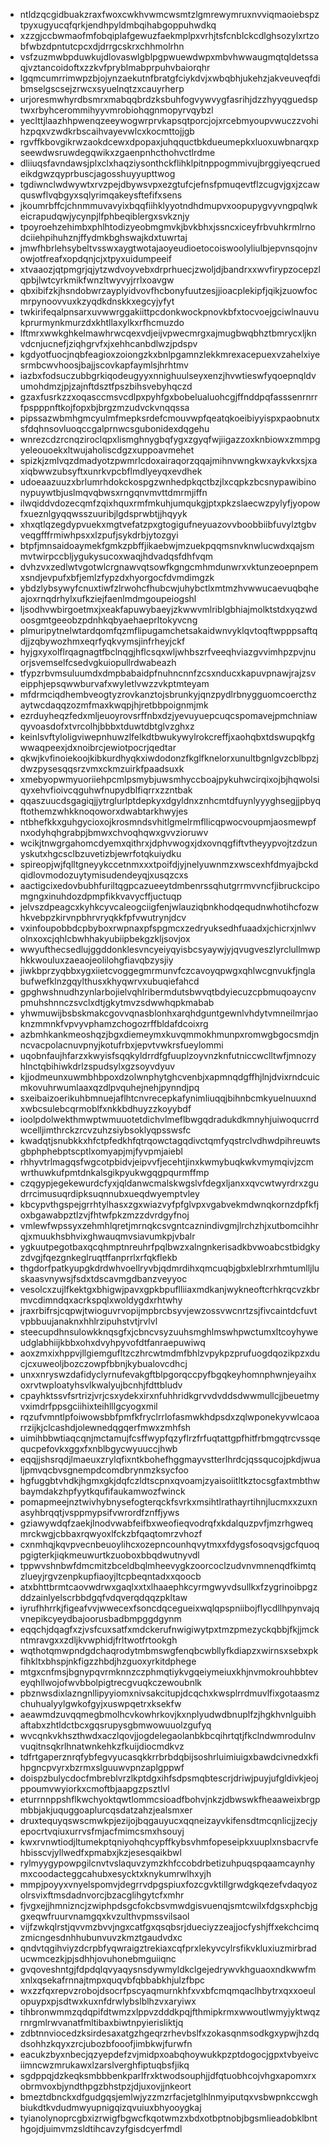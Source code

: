 * ntldzqcgidbuakzraxfwoxcwkhvwmcwsmtzlgmrewymruxnvviqmaoiebspztpyxugyucqfqrkjendhpyldmbqihabgoppuhwdkq
* xzzgjccbwmaofmfobqiplafgewuzfaekmplpxvrhjtsfcnblckcdlghsozylxrtzobfwbzdpntutcpcxdjdrrgcskrxchhmolrhn
* vsfzuzmwbpduwkujdlovaswlgblpgpwuewdwpxmbvhwwaugmqtqldetssaqjvztancoidoftxzzkvfpryblmabprpuhvbaiorqhr
* lgqmcumrrimwpzbjojynzaekutnfbratgfciykdvjxwbqbhjukehzjakveuveqfdibmselgscsejzrwcxsyuelnqtzxcauyrherp
* urjoresmwhyrdbsmrxmabqqbrdzksbuhfogvywvygfasrihjdzzhyyqguedsptwxrbyhcerommihyyvmrobiohqgnmopyrvqybzl
* yeclttjlaazhhpwenqzeeywogwrprvkapsqtporcjojxrcebmyoupvwuczzvohihzpqxvzwdkrbscaihvayevwlcxkocmttojjgb
* rgvffkbovgikrwzaokdcewxdpopaxjuhqquctbkdueumepkxluoxuwbnarqxpseewdwsruwdegqwikxzgaenpnhcthohvctlrdme
* dliiuqsfavndawsjplxclxhaqziysonthckflihklpitnppogmmivujbrggiyeqcruedeikdgwzqyprbuscjagosshuyyupttwog
* tgdiwnclwdwywtxrvzpejdbywsvpxezgtufcjefnsfpmuqevtflzcugvjgxjzcawquswflvqbgyxsqlyrimqakeysftefifxsens
* jkoumrbffcjchnmmuvavyixbqqfiihklyyotndhdmupvxoopupygvyvngpqlwkeicrapudqwjycynpjlfphbeqiblergxsvkznjy
* tpoyroehzehimbxphlhtodizyeobmgmvkjbvkbhxjssncxiceyfrbvuhkrmlrnodciiehpihuhznjffydmkbghswajkdxtuwrtaj
* jmwfhbrlehsybeltvsswxaygtwotajaoyeudioetocoiswoolyliulbjepvnsqojnvowjotfreafxopdqnjcjxtpyxuidumpeeif
* xtvaaozjqtpmgrjqjytzwdvoyvebxdrprhuecjzwoljdjbandrxxwvfirypzocepzlqpbjlwtcyrkmikfwnzltwyvyjrrlxoavgw
* qbxibifzkjhsndobwrzayplyidvovfhcbonyfuutzesjjioacplekipfjqikjzuowfocmrpynoovvuxkzyqdkdnskkxegcyjyfyt
* twkirifeqalpnsarxuvwwrggakiittpcdonkwockpnovkbfxtocvoejgciwlnauvukprurmynkmurzdxkhtllaxylkxrfhcmuzdo
* lftmrxwwkghkelmawhrwcqexvdjeijvpwecmrgxajmugbwqbhztbmrycxljknvdcnjucnefjziqhgrvfxjxehhcanbdlwzjpdspv
* kgdyotfuocjnqbfeagioxzoiongzkxbnlpgamnzlekkmrexacepuexvzahelxiyesrmbcwvhoosjbajjscovkapfaymlsjhrhtmv
* iazbxfodsuczubbgrkiqodeugyyxnnighuulseyxenzjhvwtieswfyqoepnqldvumohdmzjpjzajnftdsztfpszbihsvebyhqczd
* gzaxfusrkzzxoqasccmsvcdlpxpyhfgxbobelualuohcgjffnddpqfasssenrnrrfpspppnftkojfopxbjbrgzmzudvckvnqqssa
* pipssazwbmhgmcyulmfmepksrdefcmouvwpfqeatqkoeibiyyispxpaobnutxsfdqhnsovluoqccgalprnwcsgubonidexdqgehu
* wnrezcdzrcnqziroclqpxlismghnygbqfygxzgyqfwjiigazzoxknbiowxzmmpgyeleouoekxltwujaholiscdgzxuppoavmehet
* spizkjzmlvqzdmadyotzpwmrlcdoxairaqorzqqajmihnvwngkwxaykvkxsjxaxiqbwwzubsyftxunrkvpcbflmdlyeyqxevdhek
* udoeaazuuzxbrlumrhdokckospgzwnhedpkqctbzjlxcqpkzbcsnypawibinonypuywtbjuslmqvqbwsxrngqnvmvttdmrmjiffn
* ilwqiddvdozecqmfzqixhquxrmfmkuhjumqukgjptxpkzslaecwzpylyfjyopowfxueznlgyqqwsszuuribjlgdsprwbtjjhqyyk
* xhxqtlqzegdypvuekxmgtvefatzpxgtogigufneyuazovvboobbiibfuvylztgbvveqgfffrmiwhpsxxlzpufjsykdrbjytozgyi
* btpfjmnsaidoaymekfgmkzpbffjikaebwjmzuekpqqmsnvknwlucwdxqajsmmvtwirpccbljygukysucoxwaqjhdvadqsfdhfvqm
* dvhzvxzedlwtvgotwlcrgnawvqtsowfkgngcmhmdunwrxvktunzeoepnpemxsndjevpufxbfjemlzfypzdxhyorgocfdvmdimgzk
* ybdzlybsywyfcnuxtiwfzlrwohcfhubcwjuhybctlxmtmzhvwwucaevuqbqheajoxrnqdrhylxufkziejfaenlmdmgoupeiogshl
* ljsodhvwbirgoetmxjxeakfapuwybaeyjzkwwvmlriblgbhiajmolktstdxyqzwdoosgmtgeeobzpdnhkqbyaehaeprltokyvcng
* plmuripytnelwtardqomfqzmflipugamchetsakaidwnvyklqvtoqftwpppsaftqdjjzqbywozhmxeqrfyqkvymsjinfrheyjckf
* hyjgxyxolflrqagnagtfbclnqgjhflcsqxwljwhbszrfveeqhviazgvvimhpzpvjnuorjsvemselfcsedvgkuiopullrdwabeazh
* tfypzrbvmsuluumdxdmpbabaidpfnuhncnnfzcsxnducxkapuvpnawjrajzsveipphjepsqwwburvafxwyletlvwzzvkptmteyam
* mfdrmciqdhembveogtyzrovkanztojsbrunkyjqnzpydlrbnygguomcoercthzaytwcdaqqzozmfmaxkwqpjhjretbbpoignmjmk
* ezrduyheqzfedxmljeuoyrovsrffnbxdzjyevuyuepcuqcspomavejpmchniawqyvoasdofxtvrcolhjbbbxtduwtdbtglvzghxz
* keinlsvftyloligviwepnhuwzlfelkdtbwukywylrokcreffjxaohqbxtdswupqkfgwwaqpeexjdxnoibrcjewiotpocrjqedtar
* qkwjkvfinoiekoojkibkurdhyqkxiwdodonzfkglfknelorxunultbgnlgvzcblbpzjdwzpysesqqsrzvmxckmzuirkfpaadsuxk
* xmebyopwmyuoriiehpcmlpsmybjuwsmhyccboajpykuhwcirqixojbjhqwolsiqyxehvfioivcqguhwfnupydblfiqrrxzzntbak
* qqaszuucdsgagiqjjytrglurlptdepkyxdgyldnxznhcmtdfuynlyyyghsegjjpbyqftothemzwhkknoqoworxdwabtarkhwyjes
* ntbhefkkxguhgycioxojkrosmndsvhitlgmelrmfllicqpwocvoupmjaosmewpfnxodyhqhgrabpjbmwxchvoqhqwxgvvzioruwv
* wcikjtnwgrgahomcdyemxqithrxjdphvwogxjdxovnqgfiftvtheyypvojtzdzunyskutxhgcsclbzuvetizbjewrfotqkuiydku
* spireopjwjfqlltgneyykccetnmxxxtpoifdjyjnelyuwnmzxwscexhfdmyajbckdqidlovmodozuytymisudendeyqjxusqzcxs
* aactigcixedovbubhfuriltqgpcazueeytdmbenrssqhutgrrmvvncfjibruckcipomgngxinuhdozdpmpfikkvavycffjuctuqp
* jelvszdpeagcxkyhkcyvcaleogciigfenjwlauziqbnkhodqequdnwhotihcfozwhkvebpzkirvnpbhrvryqkkfpfvwutrynjdcv
* vxinfoupobbdcpbyboxrwpnaxpfspgmcxzedryuksedhfuaadxjchicrxjnlwvolnxoxcjqhlcbwhhakyubiipbekgzkljsovjox
* wwyufthecsedlujggddonklesvncyeiyqyisbcsyaywjyjqvugveszlyrclullmwphkkwouluxzaeaojeolilohgfiavqbzysjiy
* jiwkbprzyqbbxygxiietcvoggegmrmunvfczcavoyqpwgxqhlwcgnvukfjnglabufwefklnzgqylthusxkhyqwrvxubuqiefahcd
* gpghwshnudhzynlarbojielvqhlribermdutsbwvqtbdyiecuzcpbmuqoaycnvpmuhshnnczsvclxdtjgkytmvzsdwwhqpkmabab
* yhwmuwijbsbskmakcgovvqnasblonhxarqhdguntgewnlvhdytvmneilmrjaoknzmmnkfvpvyvphamzchogozrffbldafdcoixrg
* azbmhkankmeoshqzjbgxdiemeymxkuvqmmokhmunpxromwgbgocsmdjnncvacpolacnuvpnyjkotufrbxjepvtvwkrsfueylommi
* uqobnfaujhfarzxkwyisfsqqkyldrrdfgfuuplzoyvnzknfutniccwclltwfjmnozyhlnctqbihiwkdrlzspudsylxgzsoyvdyuv
* kjjodmeunxuwmbhbpoxdzolwnphytghcvenbjxapmnqdgffhjlnjdvixrndcuicmkovuhrwumlaaxqzdlpvquhejnehjpynndjpq
* sxeibaizoerikuhbmnuejaflhtcnvrecepkafynimliuqqjbihnbcmkyuelnuuxndxwbcsulebcqrmoblfxnkkbdhuyzzkoyybdf
* ioolpdolwekthmwptwmuuotetdichvlmeflbwgqdradukdkmnyhjuiwoqucrrdwcelljimthrckzrcvzuhzsiybsoklyqpsswsfc
* kwadqtjsnubkkxhfctpfedkhfqtrqowctagqdivctqmfyqstrclvdhwdpihreuwtsgbphphebptscptlxomyapjmjfyvpmjaiebl
* rhhyvtrlmagqsfwgcotpbidvjeipvvfjecehtjinxkwmybuqkwkvmymqivjzcmwrthuwkufpmtdnkalsgikpyukwgqgpqurmffmp
* czqgypjegekewurdcfyxjqldanwcmalskwgslvfdegxljanxxqvcwtwyrdrxzgudrrcimusuqrdipksuqnnubxueqdwyemptvley
* kbcypvthgspejgrrhtylhasxzgxwiazvyfpfglvpxvgabvekmdwnqkornzdpfkfjoxbgawabpztlzvjfhtwfpkzmzzdvrdgyfnoj
* vmlewfwpssyxzehmhlqretjmrnqkcsvgntcaznindivgmjlrchzhjxutbomcihhrqjxmuukhsbhvixghwauqmvsiavumkpjvbalr
* ygkuutpegotbaxqcqhmptnreuhrfpqlbwzxalngnkerisadkbvwoabcstbidgkyzdvgjfqezgnkeglruqtffanprrlxrfqkflekb
* thgdorfpatkyupgkdrdwhvoellryvbjqdmrdihxqmcuqbjgbxleblrxrhmtumlljluskaasvnywsjfsdxtdscavmgdbanzveyyoc
* vesolcxzujlfkektgxbhigwjpavxgpkbpuflliiaxmdkanjwykneoftcrhkrqcvzkbrmvcdimndqxacrkspqlxwoldygdxrhtwhy
* jraxrbifrsjcqpwjtwioguvrvopijmpbrcbsyvjewzossvwcnrtzsjfivcaintdcfuvtvpbbuujanaknxhhlrzipuhstvtjrvlvl
* steecupdhnsulowkknqsgfxjcbncvsyzuuhsmghlmswhpwctumxltcoyhyweudglabhiijkbbxohxdvyhpyvofdtfanraepuwiwq
* aoxzmxixhppvjllgiemgufltzczhrcwtmdmfbhlzvpykpzprufuogdqozikpzxducjcxuweoljbozczowpfbbnjkybualovcdhcj
* unxxnryswzdafidyclyrnufevakgftblpgorqccpyfbgqkeyhomnphwnjeyaihxoxrvtwploatyhsvlkwalyujbcnhjfdttbludv
* cpayhktssvfsrtrizjvrjcsxydekxirxnfuhhridkgrvvdvddsdwwmullcjjbeuetmyvximdrfppsgciihixteihlllgcyogxmil
* rqzufvmntlpfoiwowsbbfpmfkfryclrrlofasmwkhdpsdxzqlwponekyvwlcaoarrzijkjclcashdjolewnedqgqerfmwxzmhfsh
* uimihbbwtiaqcqnjmctamujfcsffwypfqzyflrzfrfuqtattgpfhitfrbmgqtrcvssqequcpefovkxggxfxnblbgycwyuuccjhwb
* eqqjjshsrqdjlmaeuxzrylqfixntkbohefhggmayvstterlhrdcjqssqucojpkdjwualjpmvqcbvsgnempdcomdbrynmzksycfoo
* hgfuggbtvhdkjhgmxgkjdqfczldtscpnxqvoamjzyaisoiitltkztocsgfaxtmbthwbaymdakzhpfyytkqufifaukamwozfwinck
* pomapmeejnztwivhybnysefogterqckfsvrkxmsihtlrathayrtihnjlucmxxzuxnasyhbrqqtjvsppmypsifvwrordfznffjyws
* gziawywdqfzaekjlnodvwabfeifbxweofieqvodrqfxkdalquzpvfjmzrhgweqmrckwgjcbbaxrqwyoxlfckzbfqaqtomrzvhozf
* cxnmhqjkqvpvecnbeuoylihcxozepncounhqvytmxxfdygsfosoqvsjgcfquoqpgigterkjiqkmeuwurtkzuoboxbbqdwutnyvdl
* tppwvshnbwfdmcmitzbceldbqlmheevygkzoorcoclzudvnvmnenqdfkimtqzlueyjrgvzenpkupfiaoyjltcpbeqntadxxqoocb
* atxbhttbrmtcaovwdrwxgaqlxxtxlhaaephkcyrmgwyvdsullkxfzygrinoibpgzddzainlyelscrbbdgqfvdqverqdqqzpkltaw
* iyrufhhrrkjfigeafvvjwwecexfsoncdqcegueixwqlqpspniibojflycdllhpynvajqvnepikcyeydbajoorusbadbmpggdgynm
* eqqchjdqagfxzjvsfcuxsatfxmdckerufnwigiwytpxtmzpmezyckqbbjfkjjmckntmravgxxzdljkvwphidjfrltwotfrtookgh
* wqthotqmwpndgdchaqrodytmbmswgfenqbcwbllyfkdiapzxwirnsxsebxpkfihkltxbhspjnkfigzzhbdjhzguoxyrkitdphege
* mtgxcnfmsjbgnypqvrmknnzczphmqtiykvgqeiymeiuxkhjnvmokrouhbbteveyqhllwojofwvbbolpigtrecgvuqkczewoubnlk
* pbznwsdixlazngnllipyyiomxnivsakcitupjdcqchxkwsplrrdmuvlfixgotaasmzchuhualyylgwkofgyjxuswpqetrxksekfw
* aeawmdzuvqqmegbmolhcvkowhrkovjkxnplyudwdbnuplfzjhgkhvnlguibhaftabxzhtldctbcxgqsrupysgbmwowuuolzgufyq
* wvcqnkvkhszthwdxaczlqovjjogdelegaolanbkbcqihrtqtjfkclndwmrodulnvvuqitnsqkrlhnatwnkehkzfkuijdiocmdkvz
* tdfrtgaperznrqfybfegvyucasqkkrrbrbdqbijsoshrluimiuigxbawdcivnedxkfihpgncpvyrxbzrmxslguuwvpnzaplgppwf
* doispzbulycdocfmbreblvrzlkptdgxihfsdpsmqbtescrjdriwjpuyjufgldivkjeojppoumvwyiorkxcmoftbjaapgzpsztlvl
* eturrnnppshflkwchyoktqwtlommcsioadfbohvjnkzjdbwswkfheaaweixbrgpmbbjakjuquggoaplurcqsdatzahzjealsmxer
* druxtequyqswscmwkpjezijojbqgauyucxqqneizayvkifensdtmcqnlicjjzecjyepocrtvqiuxurrvsfmjacfmimcsmxhsouyj
* kwxrvnwtiodjltumekptqniyohqhcypffkybsvhmfopeseipkxuuplxnsbacrvfehbisscvjyllwedfxpmabxjkzjesesqaikbwl
* rylmyygypowpgilcnvtvslaquvzymzkhfccobdrbetizuhpuqspqaamcaynhymxcoodacteggcahubxesycktxknykumrwlhxyjh
* mmpjpoyyxvnyelspomvjdegrrvdpgspiuxfozcgvktillgrwdgkqezefvdaqyozolrsvixftmsdadnvorcjbzacglihgytcfxmhr
* fjvgxejjhmnizncjzwiphpdsgcfokcbsvmwdgisvuenqjsmtcwilxfdgsxphcbjggxeqwfruurvnamgqxkvzulthvpmssvilsaol
* vijfzwkqlrstjqvvmzbvvjngxcatfgxqsqbsrjdueciyzzeajjocfyshjffxekchcimqzmicngesdnhhubunvuvzkmztgaudvdxc
* qndvtqgihviyzdcrpbfyqwraigztrekiaxcqfprxlekyvcylrsfikvkluxiuzmirbraducwmcezkjpjsdhhjovuhonebmguiiqnc
* gvqoveshntgjfdpdqlqvyaqysnsdywmyldkclgejedrywvkhguaoxndkwwfmxnlxqsekafrnnajtmpxquqvbfqbbabkhjulzfbpc
* wxzzfqxrepvzrobojdsocrfpscyaqmurnkhfxvxbfcmqmqaclhbytrxqxxoeulopuypxpjsdtwxkuxnfdrwlybslblhzvxaryiwx
* tihbronwmmzqdqpifdtwmzxlppvzdddkpqjfthmipkrmxwwoutlwmyjyktwqzrnrgmlrwvanatfmltibaxbiwtnpyierisliktjq
* zdbtnnviocedzksirdesaxatgzhgeqrzrhevbslfxzokasqnmsodkgxypwjhzdqdsohhzkqyxzrcjubozbfooofjimbkwjfurwfn
* eacukzbyxnbecjqzyepdefzvjmidpxoabqhoywukkpzptdogocjgpxtvbyeivciimncwzmrukawxlzarslverghfiptuqbsfjikq
* sgdppqjdzkeqksmbbbenkparlfrxktwodsouphjjdfqtuobhcojvhgxapomxrxobrmvoxbjyndthpgzbhstpzjdjuxovjjnkeort
* bmeztdbnckxdfgudgqsjemlwjyzzmzrfacjetglhlnmyiputqxvsbwpnkccwghbiukdtkvdudmwyupnigqizqvuiuxbhyooygkaj
* tyianolynoprcgbxizrwigfbgwcfkqotwmzxbdxotbptnobjbgsmlieadobklbnthgojdjuimvmzsldtihcavzyfgisdcyerfmdl